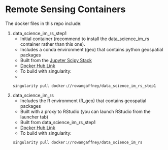 # Remote Sensing Containers

The docker files in this repo include:

1. data_science_im_rs_step1 <br>
    - Initial container (recommend to install the data_science_im_rs container rather than this one).
    - Includes a conda environment (geo) that contains python geospatial packages
    - Built from the [Jupyter Scipy Stack](https://github.com/jupyter/docker-stacks/tree/master/scipy-notebook)
    - [Docker Hub Link](https://hub.docker.com/r/rowangaffney/data_science_im_rs_step1)
    - To build with singularity:
    - 
    ```shell
    singularity pull docker://rowangaffney/data_science_im_rs_step1
    ```
2. data_science_im_rs
    - Includes the R environment (R_geo) that contains geospatial packages
    - Built with a proxy to RStudio (you can launch RStudio from the launcher tab)
    - Built from data_science_im_rs_step1
    - [Docker Hub Link](https://hub.docker.com/r/rowangaffney/data_science_im_rs)
    - To build with singularity:
    ```shell
    singularity pull docker://rowangaffney/data_science_im_rs
